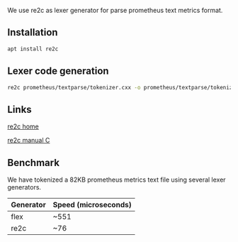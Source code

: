 We use re2c as lexer generator for parse prometheus text metrics format.

## Installation

```bash
apt install re2c
```

## Lexer code generation

```bash
re2c prometheus/textparse/tokenizer.cxx -o prometheus/textparse/tokenizer.cpp --no-debug-info --conditions --bit-vectors --no-generation-date --no-version
```

## Links

[re2c home](https://re2c.org/)

[re2c manual C](https://re2c.org/manual/manual_c.html)

## Benchmark

We have tokenized a 82KB prometheus metrics text file using several lexer generators.

| Generator | Speed (microseconds) |
|-----------|----------------------|
| flex      | ~551                 |
| re2c      | ~76                  |
